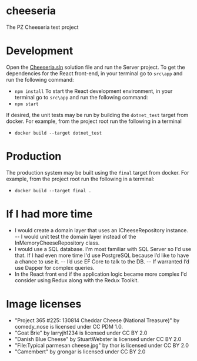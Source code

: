 # cheeseria
The PZ Cheeseria test project

# Development
Open the [Cheeseria.sln](Cheeseria.sln) solution file and run the Server project.
To get the dependencies for the React front-end, in your terminal go to `src\app` and run the following command:
- `npm install`
To start the React development environment, in your terminal go to `src\app` and run the following command:
- `npm start`

If desired, the unit tests may be run by building the `dotnet_test` target from docker. For example, from the project root run the following in a terminal
- `docker build --target dotnet_test`

# Production
The production system may be built using the `final` target from docker. For example, from the project root run the following in a terminal:
- `docker build --target final .`

# If I had more time
- I would create a domain layer that uses an ICheeseRepository instance.
-- I would unit test the domain layer instead of the InMemoryCheeseRepository class.
- I would use a SQL database. I'm most familiar with SQL Server so I'd use that. If I had even more time I'd use PostgreSQL because I’d like to have a chance to use it.
-- I’d use EF Core to talk to the DB.
-- If warranted I’d use Dapper for complex queries.
- In the React front end if the application logic became more complex I'd consider using Redux along with the Redux Toolkit.


# Image licenses
- "Project 365 #225: 130814 Cheddar Cheese (National Treasure)" by comedy_nose is licensed under CC PDM 1.0.
- "Goat Brie" by larryjh1234 is licensed under CC BY 2.0
- "Danish Blue Cheese" by StuartWebster is licensed under CC BY 2.0
- "File:Typical parmesan cheese.jpg" by thor is licensed under CC BY 2.0
- "Camembert" by grongar is licensed under CC BY 2.0